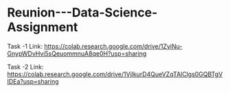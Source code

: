# Reunion---Data-Science-Assignment

Task -1 Link: https://colab.research.google.com/drive/1ZyiNu-GnypWDvHvi5sQeuommnuA8qe0H?usp=sharing

Task -2 Link: https://colab.research.google.com/drive/1VjlkurD4QueVZqTAlClgs0GQBTgVIDEa?usp=sharing

